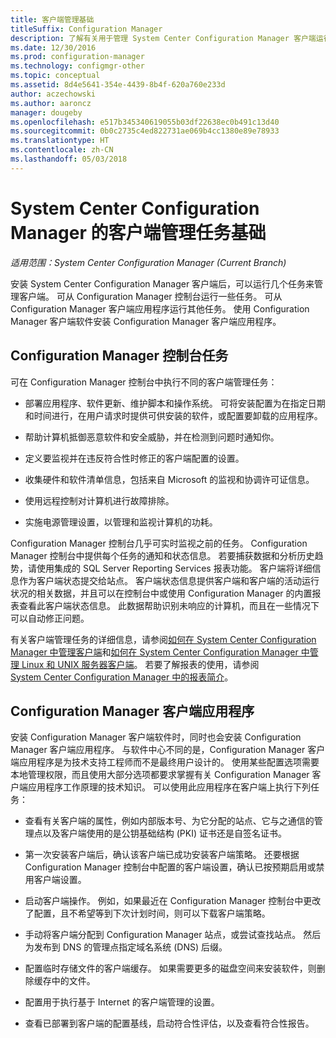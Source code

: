 ```yaml
---
title: 客户端管理基础
titleSuffix: Configuration Manager
description: 了解有关用于管理 System Center Configuration Manager 客户端运行的任务的详细信息。
ms.date: 12/30/2016
ms.prod: configuration-manager
ms.technology: configmgr-other
ms.topic: conceptual
ms.assetid: 8d4e5641-354e-4439-8b4f-620a760e233d
author: aczechowski
ms.author: aaroncz
manager: dougeby
ms.openlocfilehash: e517b345340619055b03df22638ec0b491c13d40
ms.sourcegitcommit: 0b0c2735c4ed822731ae069b4cc1380e89e78933
ms.translationtype: HT
ms.contentlocale: zh-CN
ms.lasthandoff: 05/03/2018
---
```

# <a name="fundamentals-of-client-management-tasks-for-system-center-configuration-manager"></a>System Center Configuration Manager 的客户端管理任务基础

*适用范围：System Center Configuration Manager (Current Branch)*

安装 System Center Configuration Manager 客户端后，可以运行几个任务来管理客户端。  可从 Configuration Manager 控制台运行一些任务。 可从 Configuration Manager 客户端应用程序运行其他任务。 使用 Configuration Manager 客户端软件安装 Configuration Manager 客户端应用程序。

## <a name="configuration-manager-console-tasks"></a>Configuration Manager 控制台任务
 可在 Configuration Manager 控制台中执行不同的客户端管理任务：  

-   部署应用程序、软件更新、维护脚本和操作系统。 可将安装配置为在指定日期和时间进行，在用户请求时提供可供安装的软件，或配置要卸载的应用程序。  

-   帮助计算机抵御恶意软件和安全威胁，并在检测到问题时通知你。  

-   定义要监视并在违反符合性时修正的客户端配置的设置。  

-   收集硬件和软件清单信息，包括来自 Microsoft 的监视和协调许可证信息。  

-   使用远程控制对计算机进行故障排除。  

-   实施电源管理设置，以管理和监视计算机的功耗。  

Configuration Manager 控制台几乎可实时监视之前的任务。 Configuration Manager 控制台中提供每个任务的通知和状态信息。 若要捕获数据和分析历史趋势，请使用集成的 SQL Server Reporting Services 报表功能。 客户端将详细信息作为客户端状态提交给站点。  客户端状态信息提供客户端和客户端的活动运行状况的相关数据，并且可以在控制台中或使用 Configuration Manager 的内置报表查看此客户端状态信息。 此数据帮助识别未响应的计算机，而且在一些情况下可以自动修正问题。  

 有关客户端管理任务的详细信息，请参阅[如何在 System Center Configuration Manager 中管理客户端](../../core/clients/manage/manage-clients.md)和[如何在 System Center Configuration Manager 中管理 Linux 和 UNIX 服务器客户端](../../core/clients/manage/manage-clients-for-linux-and-unix-servers.md)。 若要了解报表的使用，请参阅   
            [System Center Configuration Manager 中的报表简介](../../core/servers/manage/introduction-to-reporting.md)。  

## <a name="configuration-manager-client-application"></a>Configuration Manager 客户端应用程序  
 安装 Configuration Manager 客户端软件时，同时也会安装 Configuration Manager 客户端应用程序。 与软件中心不同的是，Configuration Manager 客户端应用程序是为技术支持工程师而不是最终用户设计的。 使用某些配置选项需要本地管理权限，而且使用大部分选项都要求掌握有关 Configuration Manager 客户端应用程序工作原理的技术知识。 可以使用此应用程序在客户端上执行下列任务：  

-   查看有关客户端的属性，例如内部版本号、为它分配的站点、它与之通信的管理点以及客户端使用的是公钥基础结构 (PKI) 证书还是自签名证书。  

-   第一次安装客户端后，确认该客户端已成功安装客户端策略。 还要根据 Configuration Manager 控制台中配置的客户端设置，确认已按预期启用或禁用客户端设置。  

-   启动客户端操作。 例如，如果最近在 Configuration Manager 控制台中更改了配置，且不希望等到下次计划时间，则可以下载客户端策略。  

-   手动将客户端分配到 Configuration Manager 站点，或尝试查找站点。 然后为发布到 DNS 的管理点指定域名系统 (DNS) 后缀。  

-   配置临时存储文件的客户端缓存。 如果需要更多的磁盘空间来安装软件，则删除缓存中的文件。  

-   配置用于执行基于 Internet 的客户端管理的设置。  

-   查看已部署到客户端的配置基线，启动符合性评估，以及查看符合性报告。  
